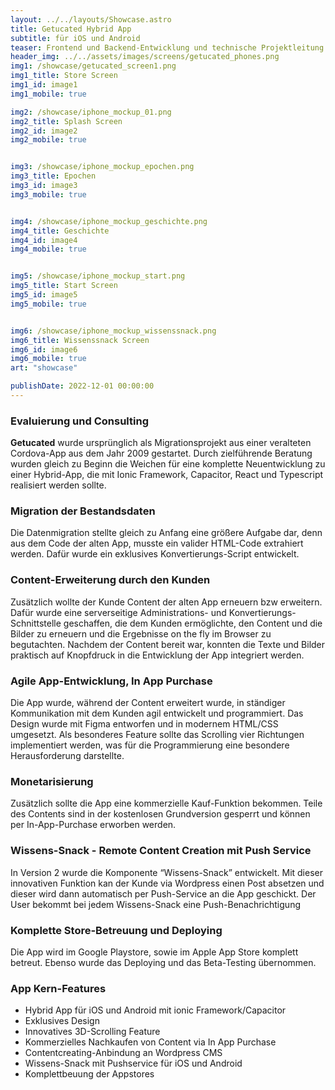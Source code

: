 ```yaml
---
layout: ../../layouts/Showcase.astro
title: Getucated Hybrid App
subtitle: für iOS und Android
teaser: Frontend und Backend-Entwicklung und technische Projektleitung.
header_img: ../../assets/images/screens/getucated_phones.png
img1: /showcase/getucated_screen1.png
img1_title: Store Screen
img1_id: image1
img1_mobile: true

img2: /showcase/iphone_mockup_01.png
img2_title: Splash Screen
img2_id: image2
img2_mobile: true


img3: /showcase/iphone_mockup_epochen.png
img3_title: Epochen
img3_id: image3
img3_mobile: true


img4: /showcase/iphone_mockup_geschichte.png
img4_title: Geschichte
img4_id: image4
img4_mobile: true


img5: /showcase/iphone_mockup_start.png
img5_title: Start Screen
img5_id: image5
img5_mobile: true


img6: /showcase/iphone_mockup_wissenssnack.png
img6_title: Wissenssnack Screen
img6_id: image6
img6_mobile: true
art: "showcase"

publishDate: 2022-12-01 00:00:00
---
```

### Evaluierung und Consulting
**Getucated** wurde ursprünglich als Migrationsprojekt aus einer veralteten Cordova-App aus dem Jahr 2009 gestartet. 
Durch zielführende Beratung wurden gleich zu Beginn die Weichen für eine komplette Neuentwicklung zu einer Hybrid-App, die mit Ionic Framework, Capacitor, React und Typescript realisiert werden sollte. 

### Migration der Bestandsdaten
Die Datenmigration stellte gleich zu Anfang eine größere Aufgabe dar, denn aus dem Code der alten App, musste ein valider HTML-Code extrahiert werden. Dafür wurde ein exklusives Konvertierungs-Script entwickelt.

### Content-Erweiterung durch den Kunden
Zusätzlich wollte der Kunde Content der alten App erneuern bzw erweitern. Dafür wurde eine serverseitige Administrations- und Konvertierungs-Schnittstelle geschaffen, die dem Kunden ermöglichte, den Content und die Bilder zu erneuern und die Ergebnisse on the fly im Browser zu begutachten. Nachdem der Content bereit war, konnten die Texte und Bilder  praktisch auf Knopfdruck in die Entwicklung der App integriert werden.

### Agile App-Entwicklung, In App Purchase
Die App wurde, während der Content erweitert wurde, in ständiger Kommunikation mit dem Kunden agil entwickelt und programmiert. Das Design wurde mit Figma entworfen und in modernem HTML/CSS umgesetzt.
Als besonderes Feature sollte das Scrolling vier Richtungen implementiert werden, was für die Programmierung eine besondere Herausforderung darstellte.

### Monetarisierung
Zusätzlich sollte die App eine kommerzielle Kauf-Funktion bekommen. Teile des Contents sind in der kostenlosen Grundversion gesperrt und können per In-App-Purchase erworben werden.

### Wissens-Snack - Remote Content Creation mit Push Service
In Version 2 wurde die Komponente “Wissens-Snack” entwickelt. 
Mit dieser innovativen Funktion kan der Kunde via Wordpress einen Post absetzen und dieser wird dann automatisch per Push-Service an die App geschickt. Der User bekommt bei jedem Wissens-Snack eine Push-Benachrichtigung

### Komplette Store-Betreuung und Deploying
Die App wird im Google Playstore, sowie im Apple App Store komplett betreut. Ebenso wurde das Deploying und das Beta-Testing übernommen.
 

### App Kern-Features
- Hybrid App für iOS und Android mit ionic Framework/Capacitor
- Exklusives Design
- Innovatives 3D-Scrolling Feature
- Kommerzielles Nachkaufen von Content via In App Purchase
- Contentcreating-Anbindung an Wordpress CMS
- Wissens-Snack mit Pushservice für iOS und Android
- Komplettbeuung der Appstores

